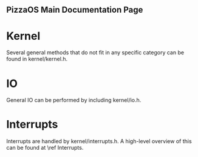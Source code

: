 ## PizzaOS Main Documentation Page
# Kernel
Several general methods that do not fit in any specific category can be found in kernel/kernel.h.

# IO
General IO can be performed by including kernel/io.h.

# Interrupts
Interrupts are handled by kernel/interrupts.h.
A high-level overview of this can be found at \ref Interrupts.